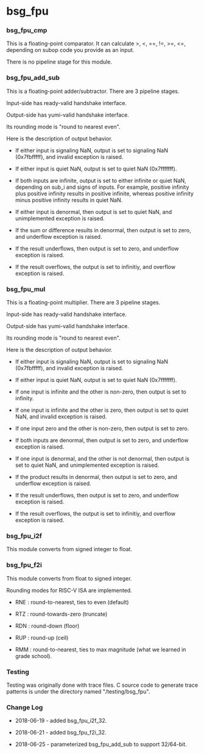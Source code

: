 # bsg_fpu

### bsg_fpu_cmp

This is a floating-point comparator. It can calculate >, <, ==, !=, >=, <=, depending on subop code you provide as an input.

There is no pipeline stage for this module.

### bsg_fpu_add_sub

This is a floating-point adder/subtractor. There are 3 pipeline stages.

Input-side has ready-valid handshake interface.

Output-side has yumi-valid handshake interface.

Its rounding mode is "round to nearest even".

Here is the description of output behavior.

- If either input is signaling NaN, output is set to signaling NaN (0x7fbfffff), and invalid exception is raised.

- If either input is quiet NaN, output is set to quiet NaN (0x7fffffff).

- If both inputs are infinite, output is set to either infinite or quiet NaN, depending on sub_i and signs of inputs. For example, positive infinity plus positive infinity results in positive infinite, whereas positive infinity minus positive infinity results in quiet NaN.

- If either input is denormal, then output is set to quiet NaN, and unimplemented exception is raised.

- If the sum or difference results in denormal, then output is set to zero, and underflow exception is raised.

- If the result underflows, then output is set to zero, and underflow exception is raised.

- If the result overflows, the output is set to infinitiy, and overflow exception is raised.

### bsg_fpu_mul

This is a floating-point multiplier. There are 3 pipeline stages.

Input-side has ready-valid handshake interface.

Output-side has yumi-valid handshake interface.

Its rounding mode is "round to nearest even".

Here is the description of output behavior.

- If either input is signaling NaN, output is set to signaling NaN (0x7fbfffff), and invalid exception is raised.

- If either input is quiet NaN, output is set to quiet NaN (0x7fffffff).

- If one input is infinite and the other is non-zero, then output is set to infinity.

- If one input is infinite and the other is zero, then output is set to quiet NaN, and invalid exception is raised.

- If one input zero and the other is non-zero, then output is set to zero.

- If both inputs are denormal, then output is set to zero, and underflow exception is raised.

- If one input is denormal, and the other is not denormal, then output is set to quiet NaN, and unimplemented exception is raised.

- If the product results in denormal, then output is set to zero, and underflow exception is raised.

- If the result underflows, then output is set to zero, and underflow exception is raised.

- If the result overflows, the output is set to infinitiy, and overflow exception is raised.

### bsg_fpu_i2f

This module converts from signed integer to float.

### bsg_fpu_f2i

This module converts from float to signed integer.

Rounding modes for RISC-V ISA are implemented.

- RNE : round-to-nearest, ties to even (default) 

- RTZ : round-towards-zero (truncate)

- RDN : round-down (floor)

- RUP : round-up (ceil)

- RMM : round-to-nearest, ties to max magnitude (what we learned in grade school).

### Testing

Testing was originally done with trace files. C source code to generate trace patterns is under the directory named "/testing/bsg_fpu".

### Change Log

- 2018-06-19 - added bsg_fpu_i2f_32.

- 2018-06-21 - added bsg_fpu_f2i_32.

- 2018-06-25 - parameterized bsg_fpu_add_sub to support 32/64-bit.
